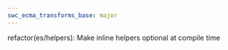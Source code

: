 ```yaml
---
swc_ecma_transforms_base: major
---
```


refactor(es/helpers): Make inline helpers optional at compile time
